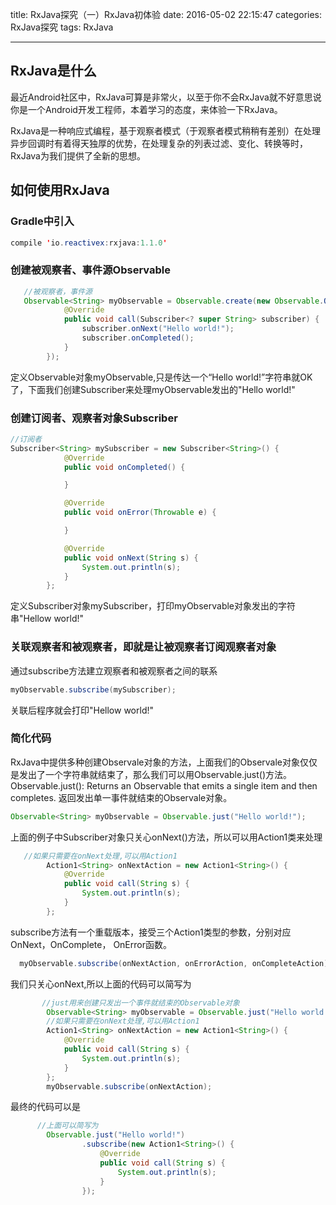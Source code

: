 title: RxJava探究（一）RxJava初体验
date: 2016-05-02 22:15:47
categories: RxJava探究
tags: RxJava

---

## RxJava是什么
最近Android社区中，RxJava可算是非常火，以至于你不会RxJava就不好意思说你是一个Android开发工程师，本着学习的态度，来体验一下RxJava。

RxJava是一种响应式编程，基于观察者模式（于观察者模式稍稍有差别）在处理异步回调时有着得天独厚的优势，在处理复杂的列表过滤、变化、转换等时，RxJava为我们提供了全新的思想。


## 如何使用RxJava

### Gradle中引入

```java
compile 'io.reactivex:rxjava:1.1.0' 
```
	
### 创建被观察者、事件源Observable

```Java
   //被观察者，事件源
   Observable<String> myObservable = Observable.create(new Observable.OnSubscribe<String>() {
            @Override
            public void call(Subscriber<? super String> subscriber) {
                subscriber.onNext("Hello world!");
                subscriber.onCompleted();
            }
        });
```
定义Observable对象myObservable,只是传达一个“Hello world!”字符串就OK了，下面我们创建Subscriber来处理myObservable发出的"Hello world!"
### 创建订阅者、观察者对象Subscriber

```Java
//订阅者
Subscriber<String> mySubscriber = new Subscriber<String>() {
            @Override
            public void onCompleted() {

            }

            @Override
            public void onError(Throwable e) {

            }

            @Override
            public void onNext(String s) {
                System.out.println(s);
            }
        };
```
定义Subscriber对象mySubscriber，打印myObservable对象发出的字符串"Hellow world!"
### 关联观察者和被观察者，即就是让被观察者订阅观察者对象
通过subscribe方法建立观察者和被观察者之间的联系

```Java
myObservable.subscribe(mySubscriber);
```

关联后程序就会打印"Hellow world!"

### 简化代码

RxJava中提供多种创建Observale对象的方法，上面我们的Observale对象仅仅是发出了一个字符串就结束了，那么我们可以用Observable.just()方法。
Observable.just(): Returns an Observable that emits a single item and then completes. 返回发出单一事件就结束的Observale对象。

```Java
Observable<String> myObservable = Observable.just("Hello world!");
```

上面的例子中Subscriber对象只关心onNext()方法，所以可以用Action1类来处理

```java
   //如果只需要在onNext处理,可以用Action1
        Action1<String> onNextAction = new Action1<String>() {
            @Override
            public void call(String s) {
                System.out.println(s);
            }
        };
```
subscribe方法有一个重载版本，接受三个Action1类型的参数，分别对应OnNext，OnComplete， OnError函数。

```java
  myObservable.subscribe(onNextAction, onErrorAction, onCompleteAction);
```

我们只关心onNext,所以上面的代码可以简写为
```java
       //just用来创建只发出一个事件就结束的Observable对象
        Observable<String> myObservable = Observable.just("Hello world!");
        //如果只需要在onNext处理,可以用Action1
        Action1<String> onNextAction = new Action1<String>() {
            @Override
            public void call(String s) {
                System.out.println(s);
            }
        };
        myObservable.subscribe(onNextAction);
```

最终的代码可以是
```java
      //上面可以简写为
        Observable.just("Hello world!")
                .subscribe(new Action1<String>() {
                    @Override
                    public void call(String s) {
                        System.out.println(s);
                    }
                });
```




    
